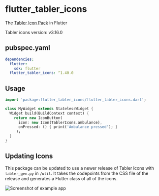 # flutter_tabler_icons

The [Tabler Icon Pack](https://github.com/tabler/tabler-icons) in Flutter

Tabler icons version: v3.16.0

## pubspec.yaml
```yml
dependencies:
  flutter:
    sdk: flutter
  flutter_tabler_icons: ^1.40.0
```

## Usage
```Dart
import 'package:flutter_tabler_icons/flutter_tabler_icons.dart';

class MyWidget extends StatelessWidget {
  Widget build(BuildContext context) {
    return new IconButton(
      icon: new Icon(TablerIcons.ambulance),
      onPressed: () { print('Ambulance pressed'); }
     );
  }
}
```

## Updating Icons

This package can be updated to use a newer release of Tabler Icons with `tabler_gen.py` in `/util`. It takes the codepoints from the CSS file of the release and generates a Flutter class of all of the icons.

![Screenshot of example app](https://github.com/bigbadbob2003/flutter_tabler_icons/raw/master/.github/screenshot.png)

